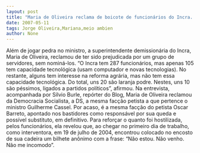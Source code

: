 ```yaml
---
layout: post
title: "Maria de Oliveira reclama de boicote de funcionários do Incra. No meio, tem ainda umas 20 laranjas podres"
date: 2007-05-11
tags: Jorge Oliveira,Mariana,meio ambien
author: None
---
```

Al&eacute;m de jogar pedra no ministro, a superintendente demission&aacute;ria do Incra, Maria de Oliveira, reclamou de ter sido prejudicada por um grupo de servidores, sem nomin&aacute;-los.
&ldquo;O Incra tem 287 funcion&aacute;rios, mas apenas 105 tem capacidade tecnol&oacute;gica (usam computador e novas tecnologias). No restante, alguns tem interesse na reforma agr&aacute;ria, mas n&atilde;o tem essa capacidade tecnol&oacute;gica. Do total, uns 20 s&atilde;o laranja podre. Nestes, uns 10 s&atilde;o p&eacute;ssimos, ligados a partidos pol&iacute;ticos&rdquo;, afirmou.
Na entrevista, acompanhada por S&iacute;lvio Burle, rep&oacute;rter do Blog, Maria de Oliveira reclamou da Democracia Socialista, a DS, a mesma fac&ccedil;&atilde;o petista a que pertence o ministro Guilherme Cassel. Por acaso, &eacute; a mesma fac&ccedil;&atilde;o do petista Oscar Barreto, apontado nos bastidores como respons&aacute;vel por sua queda e poss&iacute;vel substituto, em definitivo.
Para refor&ccedil;ar o quanto foi hostilizada, pelos funcion&aacute;rios, ela revelou que, ao chegar no primeiro dia de trabalho, como interventora, em 19 de julho de 2004, encontrou colocado no encosto de sua cadeira um bilhete an&ocirc;nimo com a frase: &ldquo;N&atilde;o estou. N&atilde;o venho. N&atilde;o me incomodo&rdquo;. 